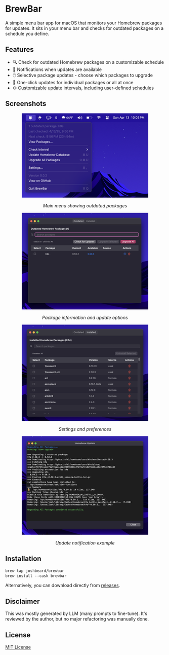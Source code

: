 # BrewBar

A simple menu bar app for macOS that monitors your Homebrew packages for
updates. It sits in your menu bar and checks for outdated packages on a schedule
you define.

## Features

- 🔍 Check for outdated Homebrew packages on a customizable schedule
- 🔔 Notifications when updates are available
- 🖱️ Selective package updates - choose which packages to upgrade
- 🚀 One-click updates for individual packages or all at once
- ⚙️ Customizable update intervals, including user-defined schedules

## Screenshots

<div align="center">
  <img src=".github/readme/optimized/1.png" alt="Main menu" width="400"/>
  <p><em>Main menu showing outdated packages</em></p>

  <img src=".github/readme/optimized/2.png" alt="Package details" width="400"/>
  <p><em>Package information and update options</em></p>

  <img src=".github/readme/optimized/3.png" alt="Settings menu" width="400"/>
  <p><em>Settings and preferences</em></p>

  <img src=".github/readme/optimized/4.png" alt="Update notifications" width="400"/>
  <p><em>Update notification example</em></p>
</div>

## Installation

```shell
brew tap joshbeard/brewbar
brew install --cask brewbar
```

Alternatively, you can download directly from [releases](https://github.com/joshbeard/BrewBar/releases).

## Disclaimer

This was mostly generated by LLM (many prompts to fine-tune). It's reviewed by
the author, but no major refactoring was manually done.

## License

[MIT License](LICENSE)